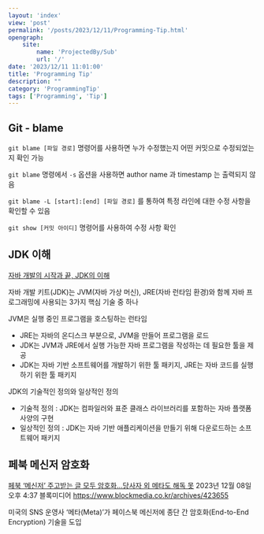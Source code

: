 ```yaml
---
layout: 'index'
view: 'post'
permalink: '/posts/2023/12/11/Programming-Tip.html'
opengraph:
    site:
        name: 'ProjectedBy/Sub'
        url: '/'
date: '2023/12/11 11:01:00'
title: 'Programming Tip'
description: ""
category: 'ProgrammingTip'
tags: ['Programming', 'Tip']
---
```


## Git - blame

`git blame [파일 경로]` 명령어를 사용하면 누가 수정했는지 어떤 커밋으로 수정되었는지 확인 가능

`git blame` 명령에서 `-s` 옵션을 사용하면 author name 과 timestamp 는 출력되지 않음

`git blame -L [start]:[end] [파일 경로]` 를 통하여 특정 라인에 대한 수정 사항을 확인할 수 있음

`git show [커밋 아이디]` 명령어를 사용하여 수정 사항 확인

## JDK 이해

[자바 개발의 시작과 끝, JDK의 이해](https://www.itworld.co.kr/news/317048)

자바 개발 키트(JDK)는 JVM(자바 가상 머신), JRE(자바 런타임 환경)와 함께 자바 프로그래밍에 사용되는 3가지 핵심 기술 중 하나

JVM은 실행 중인 프로그램을 호스팅하는 런타임

- JRE는 자바의 온디스크 부분으로, JVM을 만들어 프로그램을 로드
- JDK는 JVM과 JRE에서 실행 가능한 자바 프로그램을 작성하는 데 필요한 툴을 제공
- JDK는 자바 기반 소프트웨어를 개발하기 위한 툴 패키지, JRE는 자바 코드를 실행하기 위한 툴 패키지

JDK의 기술적인 정의와 일상적인 정의

- 기술적 정의 : JDK는 컴파일러와 표준 클래스 라이브러리를 포함하는 자바 플랫폼 사양의 구현
- 일상적인 정의 : JDK는 자바 기반 애플리케이션을 만들기 위해 다운로드하는 소프트웨어 패키지

## 페북 메신저 암호화

[페북 ‘메신저’ 주고받는 글 모두 암호화…당사자 외 메타도 해독 못](https://www.blockmedia.co.kr/archives/423655)
<date>2023년 12월 08일 오후 4:37</date>
<author>
    블록미디어
</author>
<url>https://www.blockmedia.co.kr/archives/423655</url>

미국의 SNS 운영사 ‘메타(Meta)’가 페이스북 메신저에 종단 간 암호화(End-to-End Encryption) 기술을 도입



